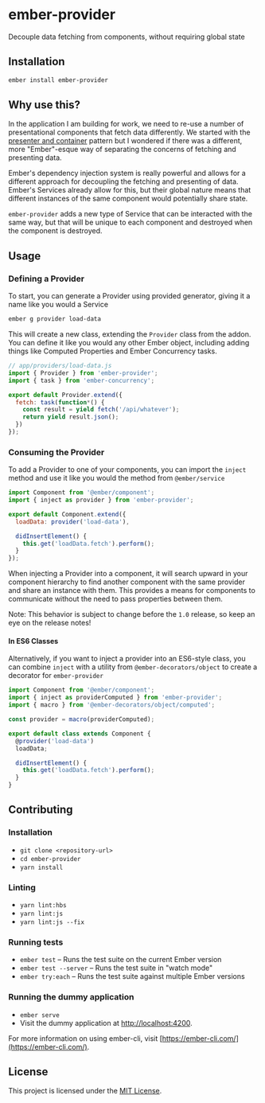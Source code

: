 # ember-provider

Decouple data fetching from components, without requiring global state

## Installation

```bash
ember install ember-provider
```

## Why use this?

In the application I am building for work, we need to re-use a number of presentational components that fetch data differently. We started with the [presenter and container](https://medium.com/@dan_abramov/smart-and-dumb-components-7ca2f9a7c7d0) pattern but I wondered if there was a different, more "Ember"-esque way of separating the concerns of fetching and presenting data.

Ember's dependency injection system is really powerful and allows for a different approach for decoupling the fetching and presenting of data. Ember's Services already allow for this, but their global nature means that different instances of the same component would potentially share state.

`ember-provider` adds a new type of Service that can be interacted with the same way, but that will be unique to each component and destroyed when the component is destroyed.

## Usage

### Defining a Provider

To start, you can generate a Provider using provided generator, giving it a name like you would a Service

```bash
ember g provider load-data
```

This will create a new class, extending the `Provider` class from the addon. You can define it like you would any other Ember object, including adding things like Computed Properties and Ember Concurrency tasks.

```javascript
// app/providers/load-data.js
import { Provider } from 'ember-provider';
import { task } from 'ember-concurrency';

export default Provider.extend({
  fetch: task(function*() {
    const result = yield fetch('/api/whatever');
    return yield result.json();
  })
});
```

### Consuming the Provider

To add a Provider to one of your components, you can import the `inject` method and use it like you would the method from `@ember/service`

```javascript
import Component from '@ember/component';
import { inject as provider } from 'ember-provider';

export default Component.extend({
  loadData: provider('load-data'),

  didInsertElement() {
    this.get('loadData.fetch').perform();
  }
});
```

When injecting a Provider into a component, it will search upward in your component hierarchy to find another component with the same provider and share an instance with them. This provides a means for components to communicate without the need to pass properties between them.

Note: This behavior is subject to change before the `1.0` release, so keep an eye on the release notes!

#### In ES6 Classes

Alternatively, if you want to inject a provider into an ES6-style class, you can combine `inject` with a utility from `@ember-decorators/object` to create a decorator for `ember-provider`

```javascript
import Component from '@ember/component';
import { inject as providerComputed } from 'ember-provider';
import { macro } from '@ember-decorators/object/computed';

const provider = macro(providerComputed);

export default class extends Component {
  @provider('load-data')
  loadData;

  didInsertElement() {
    this.get('loadData.fetch').perform();
  }
}
```

## Contributing

### Installation

- `git clone <repository-url>`
- `cd ember-provider`
- `yarn install`

### Linting

- `yarn lint:hbs`
- `yarn lint:js`
- `yarn lint:js --fix`

### Running tests

- `ember test` – Runs the test suite on the current Ember version
- `ember test --server` – Runs the test suite in "watch mode"
- `ember try:each` – Runs the test suite against multiple Ember versions

### Running the dummy application

- `ember serve`
- Visit the dummy application at [http://localhost:4200](http://localhost:4200).

For more information on using ember-cli, visit [https://ember-cli.com/](https://ember-cli.com/).

## License

This project is licensed under the [MIT License](LICENSE.md).
